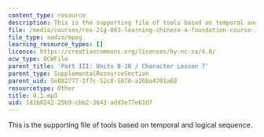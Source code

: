 ```yaml
---
content_type: resource
description: This is the supporting file of tools based on temporal and logical sequence.
file: /media/courses/res-21g-003-learning-chinese-a-foundation-course-in-mandarin-spring-2011/1d1b824225b9cbb23643add3e77e61d7_8.1.mp3
file_type: audio/mpeg
learning_resource_types: []
license: https://creativecommons.org/licenses/by-nc-sa/4.0/
ocw_type: OCWFile
parent_title: 'Part III: Units 8-10 / Character Lesson 7'
parent_type: SupplementalResourceSection
parent_uid: 5e882777-1f7c-52c8-5070-a26ba4701a68
resourcetype: Other
title: 8.1.mp3
uid: 1d1b8242-25b9-cbb2-3643-add3e77e61d7
---
```

This is the supporting file of tools based on temporal and logical sequence.